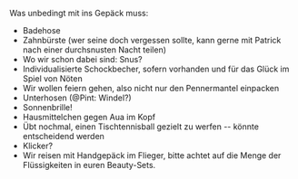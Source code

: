 Was unbedingt mit ins Gepäck muss:

- Badehose
- Zahnbürste (wer seine doch vergessen sollte, kann gerne mit Patrick nach einer durchsnusten Nacht teilen)
- Wo wir schon dabei sind: Snus?
- Individualisierte Schockbecher, sofern vorhanden und für das Glück im Spiel von Nöten
- Wir wollen feiern gehen, also nicht nur den Pennermantel einpacken
- Unterhosen (@Pint: Windel?)
- Sonnenbrille!
- Hausmittelchen gegen Aua im Kopf
- Übt nochmal, einen Tischtennisball gezielt zu werfen -- könnte entscheidend werden
- Klicker?
- Wir reisen mit Handgepäck im Flieger, bitte achtet auf die Menge der Flüssigkeiten in euren Beauty-Sets.
